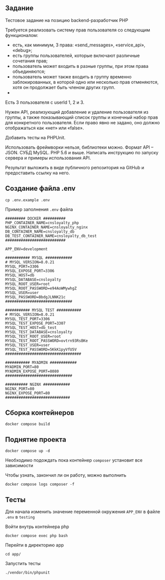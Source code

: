 ## Задание
Тестовое задание на позицию backend-разработчик PHP

Требуется реализовать систему прав пользователя со следующим функционалом:

- есть, как минимум, 3 права: «send_messages», «service_api», «debug»;
- есть группы пользователей, которые включают различные сочетания прав;
- пользователь может входить в разные группы, при этом права объединяются;
- пользователь может также входить в группу временно заблокированных, в которой одно или несколько прав отменяются, хотя он продолжает быть членом других групп.
- 
Есть 3 пользователя с userId 1, 2 и 3.

Нужен API, реализующий добавление и удаление пользователя из группы, а также показывающий список группы и конечный набор прав для конкретного пользователя. Если право явно не задано, оно должно отображаться как «нет» или «false».

Добавить тесты на PHPUnit.

Использовать фреймворки нельзя, библиотеки можно. Формат API – JSON. СУБД MySQL. PHP 5.6 и выше. Написать инструкцию по запуску сервера и примеры использования API.

Результат выложить в виде публичного репозитория на GitHub и предоставить ссылку на него.

## Создание файла .env
```shell
cp .env.example .env
```

Пример заполнения `.env` файла

```dotenv
######### DOCKER ##########
PHP_CONTAINER_NAME=cnsloyalty_php
NGINX_CONTAINER_NAME=cnsloyalty_nginx
DB_CONTAINER_NAME=cnsloyalty_db
DB_TEST_CONTAINER_NAME=cnsloyalty_db_test
###########################

APP_ENV=development

########### MYSQL ############
# MYSQL_VERSION=8.0.21
MYSQL_PORT=3306
MYSQL_EXPOSE_PORT=3306
MYSQL_HOST=db
MYSQL_DATABASE=cnsloyalty
MYSQL_ROOT_USER=root
MYSQL_ROOT_PASSWORD=e94AoWMywhgZ
MYSQL_USER=user
MYSQL_PASSWORD=BbdgJLNNK21c
##############################

########### MYSQL TEST ###########
# MYSQL_VERSION=8.0.21
MYSQL_TEST_PORT=3306
MYSQL_TEST_EXPOSE_PORT=3307
MYSQL_TEST_HOST=db_test
MYSQL_TEST_DATABASE=cnsloyalty
MYSQL_TEST_ROOT_USER=root
MYSQL_TEST_ROOT_PASSWORD=ovtrn93RsBKe
MYSQL_TEST_USER=user
MYSQL_TEST_PASSWORD=5KkK1pyVfU5V
##################################

########### MYADMIN ############
MYADMIN_PORT=80
MYADMIN_EXPOSE_PORT=8080
##############################

########## NGINX ############
NGINX_PORT=80
NGINX_EXPOSE_PORT=80
#############################
```

## Сборка контейнеров
```shell
docker compose build
```

## Поднятие проекта
```shell
docker compose up -d
```

Необходимо подождать пока контейнер `composer` установит все зависимости

Чтобы узнать, закончил ли он работу, можно выполнить

```shell
docker compose logs composer -f
```

## Тесты

Для начала изменить значение переменной окружения `APP_ENV` в файле `.env` в `testing`

Войти внутрь контейнера php

```shell
docker compose exec php bash
```

Перейти в директорию app

```shell
cd app/
```

Запустить тесты

```shell
./vendor/bin/phpunit
```